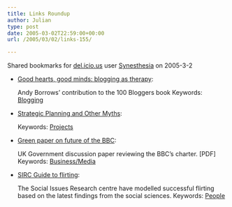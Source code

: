 ```yaml
---
title: Links Roundup
author: Julian
type: post
date: 2005-03-02T22:59:00+00:00
url: /2005/03/02/links-155/

---
```

Shared bookmarks for [del.icio.us][1] user  [Synesthesia][2] on 2005-3-2

  * [Good hearts, good minds: blogging as therapy][3]:
  
    Andy Borrows&#8217; contribution to the 100 Bloggers book Keywords: [Blogging][4]
  * [Strategic Planning and Other Myths][5]:
   
    Keywords: [Projects][6]
  * [Green paper on future of the BBC][7]:
  
    UK Government discussion paper reviewing the BBC&#8217;s charter. [PDF] Keywords: [Business/Media][8]
  * [SIRC Guide to flirting][9]:
  
    The Social Issues Research centre have modelled successful flirting based on the latest findings from the social sciences. Keywords: [People][10]

 [1]: https://del.icio.us/
 [2]: https://del.icio.us/synesthesia
 [3]: https://olderandgrowing.blogspot.com/2005/03/good-hearts-good-minds-blogging-as.html "https://olderandgrowing.blogspot.com/2005/03/good-hearts-good-minds-blogging-as.html"
 [4]: https://del.icio.us/synesthesia/Blogging
 [5]: https://projectsteps.blogspot.com/2005/03/strategic-planning-and-other-myths_01.html "https://projectsteps.blogspot.com/2005/03/strategic-planning-and-other-myths_01.html"
 [6]: https://del.icio.us/synesthesia/Projects
 [7]: https://www.bbccharterreview.org.uk/pdf_documents/bbc_cr_greenpaper.pdf "https://www.bbccharterreview.org.uk/pdf_documents/bbc_cr_greenpaper.pdf"
 [8]: https://del.icio.us/synesthesia/Business/Media
 [9]: https://www.sirc.org/publik/flirt.html "https://www.sirc.org/publik/flirt.html"
 [10]: https://del.icio.us/synesthesia/People